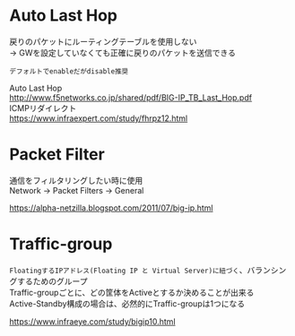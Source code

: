 # Auto Last Hop

戻りのパケットにルーティングテーブルを使用しない  
→ GWを設定していなくても正確に戻りのパケットを送信できる  

`デフォルトでenableだがdisable推奨`

Auto Last Hop  
http://www.f5networks.co.jp/shared/pdf/BIG-IP_TB_Last_Hop.pdf  
ICMPリダイレクト  
https://www.infraexpert.com/study/fhrpz12.html

# Packet Filter

通信をフィルタリングしたい時に使用  
Network → Packet Filters → General  

https://alpha-netzilla.blogspot.com/2011/07/big-ip.html

# Traffic-group

`FloatingするIPアドレス(Floating IP と Virtual Server)に紐づく`、バランシングするためのグループ  
Traffic-groupごとに、どの筐体をActiveとするか決めることが出来る  
Active-Standby構成の場合は、必然的にTraffic-groupは1つになる  

https://www.infraeye.com/study/bigip10.html
